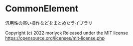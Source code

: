 # CommonElement
汎用性の高い操作などをまとめたライブラリ

Copyright (c) 2022 morlyck
Released under the MIT license
https://opensource.org/licenses/mit-license.php

